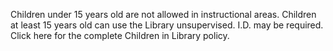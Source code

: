 Children under 15 years old are not allowed in instructional areas. Children at least 15 years old can use the Library unsupervised. I.D. may be required. Click here for the complete Children in Library policy.
